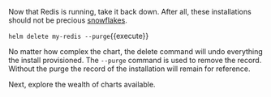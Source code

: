 Now that Redis is running, take it back down. After all, these installations should not be precious [snowflakes](https://martinfowler.com/bliki/SnowflakeServer.html).

`helm delete my-redis --purge`{{execute}}

No matter how complex the chart, the delete command will undo everything the install provisioned. The `--purge` command is used to remove the record. Without the purge the record of the installation will remain for reference.

Next, explore the wealth of charts available.
